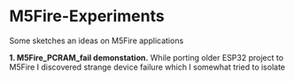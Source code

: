 # M5Fire-Experiments


Some sketches an ideas on M5Fire applications

**1. M5Fire_PCRAM_fail demonstation.**
  While porting older ESP32 project to M5Fire I discovered strange device failure which I somewhat tried to isolate
